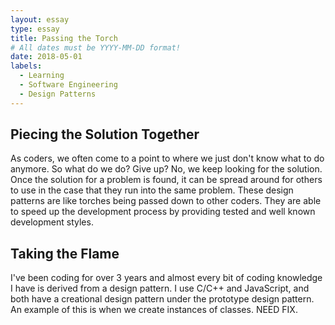 ```yaml
---
layout: essay
type: essay
title: Passing the Torch
# All dates must be YYYY-MM-DD format!
date: 2018-05-01
labels:
  - Learning
  - Software Engineering
  - Design Patterns
---
```


## Piecing the Solution Together

As coders, we often come to a point to where we just don't know what to do anymore. So what do we do? Give up? No, we keep looking for the solution. Once the solution for a problem is found, it can be spread around for others to use in the case that they run into the same problem. These design patterns are like torches being passed down to other coders. They are able to speed up the development process by providing tested and well known development styles.

## Taking the Flame

I've been coding for over 3 years and almost every bit of coding knowledge I have is derived from a design pattern. I use C/C++ and JavaScript, and both have a creational design pattern under the prototype design pattern. An example of this is when we create instances of classes. NEED FIX.
